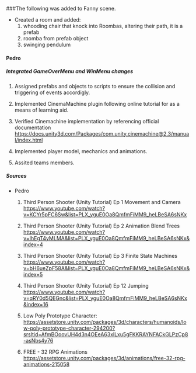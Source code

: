 ###The following was added to Fanny scene.
- Created a room and added:
  1. whooding chair that knock into Roombas, altering their path, it is a prefab
  2. roomba from prefab object
  3. swinging pendulum 

#### Pedro
##### Integrated GameOverMenu and WinMenu changes
 1. Assigned prefabs and objects to scripts to ensure the collision and triggering of events accordigly.

 2. Implemented CinemaMachine plugin following online tutorial for as a means of learning aid.

 3. Verified Cinemachine implementation by referencing official documentation https://docs.unity3d.com/Packages/com.unity.cinemachine@2.3/manual/index.html

 4. Implemented player model, mechanics and animations.

 5. Assited teams members.


##### Sources
- Pedro
  1. Third Person Shooter (Unity Tutorial) Ep 1 Movement and Camera https://www.youtube.com/watch?v=KCYr5pFC6Sw&list=PLX_yguE0Oa8QmfmFiMM9_heLBeSA6sNKx

  2. Third Person Shooter (Unity Tutorial) Ep 2 Animation Blend Trees https://www.youtube.com/watch?v=IhEgT4yMLMA&list=PLX_yguE0Oa8QmfmFiMM9_heLBeSA6sNKx&index=4

  3. Third Person Shooter (Unity Tutorial) Ep 3 Finite State Machines https://www.youtube.com/watch?v=bH6ueZpF58A&list=PLX_yguE0Oa8QmfmFiMM9_heLBeSA6sNKx&index=5

  4. Third Person Shooter (Unity Tutorial) Ep 12 Jumping https://www.youtube.com/watch?v=qRY0d5QEGnc&list=PLX_yguE0Oa8QmfmFiMM9_heLBeSA6sNKx&index=16

  5. Low Poly Prototype Character: https://assetstore.unity.com/packages/3d/characters/humanoids/low-poly-prototype-character-294200?srsltid=AfmBOoovUH4d3n4OEeA63xlLxu5gFKKRAYNFACkGLPzCp8-asNbs4y76

  6. FREE - 32 RPG Animations https://assetstore.unity.com/packages/3d/animations/free-32-rpg-animations-215058